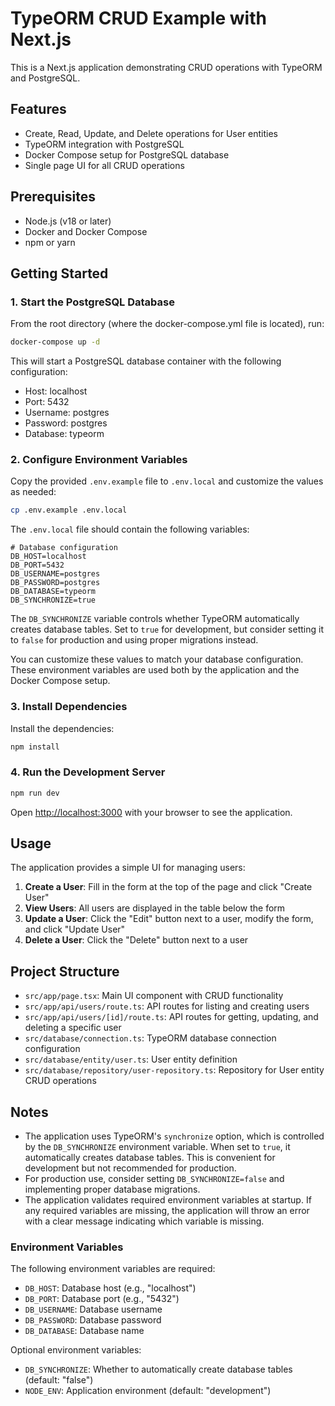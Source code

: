 # TypeORM CRUD Example with Next.js

This is a Next.js application demonstrating CRUD operations with TypeORM and PostgreSQL.

## Features

- Create, Read, Update, and Delete operations for User entities
- TypeORM integration with PostgreSQL
- Docker Compose setup for PostgreSQL database
- Single page UI for all CRUD operations

## Prerequisites

- Node.js (v18 or later)
- Docker and Docker Compose
- npm or yarn

## Getting Started

### 1. Start the PostgreSQL Database

From the root directory (where the docker-compose.yml file is located), run:

```bash
docker-compose up -d
```

This will start a PostgreSQL database container with the following configuration:
- Host: localhost
- Port: 5432
- Username: postgres
- Password: postgres
- Database: typeorm

### 2. Configure Environment Variables

Copy the provided `.env.example` file to `.env.local` and customize the values as needed:

```bash
cp .env.example .env.local
```

The `.env.local` file should contain the following variables:

```
# Database configuration
DB_HOST=localhost
DB_PORT=5432
DB_USERNAME=postgres
DB_PASSWORD=postgres
DB_DATABASE=typeorm
DB_SYNCHRONIZE=true
```

The `DB_SYNCHRONIZE` variable controls whether TypeORM automatically creates database tables. Set to `true` for development, but consider setting it to `false` for production and using proper migrations instead.

You can customize these values to match your database configuration. These environment variables are used both by the application and the Docker Compose setup.

### 3. Install Dependencies

Install the dependencies:

```bash
npm install
```

### 4. Run the Development Server

```bash
npm run dev
```

Open [http://localhost:3000](http://localhost:3000) with your browser to see the application.

## Usage

The application provides a simple UI for managing users:

1. **Create a User**: Fill in the form at the top of the page and click "Create User"
2. **View Users**: All users are displayed in the table below the form
3. **Update a User**: Click the "Edit" button next to a user, modify the form, and click "Update User"
4. **Delete a User**: Click the "Delete" button next to a user

## Project Structure

- `src/app/page.tsx`: Main UI component with CRUD functionality
- `src/app/api/users/route.ts`: API routes for listing and creating users
- `src/app/api/users/[id]/route.ts`: API routes for getting, updating, and deleting a specific user
- `src/database/connection.ts`: TypeORM database connection configuration
- `src/database/entity/user.ts`: User entity definition
- `src/database/repository/user-repository.ts`: Repository for User entity CRUD operations

## Notes

- The application uses TypeORM's `synchronize` option, which is controlled by the `DB_SYNCHRONIZE` environment variable. When set to `true`, it automatically creates database tables. This is convenient for development but not recommended for production.
- For production use, consider setting `DB_SYNCHRONIZE=false` and implementing proper database migrations.
- The application validates required environment variables at startup. If any required variables are missing, the application will throw an error with a clear message indicating which variable is missing.

### Environment Variables

The following environment variables are required:

- `DB_HOST`: Database host (e.g., "localhost")
- `DB_PORT`: Database port (e.g., "5432")
- `DB_USERNAME`: Database username
- `DB_PASSWORD`: Database password
- `DB_DATABASE`: Database name

Optional environment variables:

- `DB_SYNCHRONIZE`: Whether to automatically create database tables (default: "false")
- `NODE_ENV`: Application environment (default: "development")
